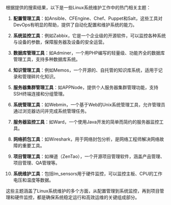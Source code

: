 根据提供的搜索结果，以下是一些Linux系统维护工作中的热门相关主题：

1. **配置管理工具**：如Ansible、CFEngine、Chef、Puppet和Salt，这些工具对DevOps有明显的帮助，提供了自动化配置和维护系统的能力。

2. **系统监控工具**：例如Zabbix，它是一个企业级的开源软件，可以监控各种系统与设备的参数，保障服务器及设备的安全运营。

3. **数据库管理工具**：如Adminer，一个用PHP编写的轻量级、功能齐全的数据库管理工具，支持多种数据库系统。

4. **知识管理工具**：例如Memos，一个开源的、自托管的知识库系统，适用于记录和管理碎片化知识。

5. **服务器集群管理工具**：如APPNode，提供个人服务器集群管理功能，支持SSH终端连接和分组管理。

6. **系统管理工具**：如Webmin，一个基于Web的Unix系统管理工具，允许管理员通过浏览器访问并完成系统管理任务。

7. **服务器监控工具**：如Ward，一个使用Java开发的简单而简约的服务器监控工具。

8. **网络抓包工具**：如Wireshark，用于网络封包分析，是网络工程师解决网络故障的重要工具。

9. **项目管理工具**：如禅道（ZenTao），一个开源项目管理软件，涵盖产品管理、项目管理、QA管理等。

10. **系统维护工具**：包括lm_sensors用于硬件监控，可以监控主板、CPU的工作电压和温度等数据。

这些主题涵盖了Linux系统维护的多个方面，从配置管理到系统监控，再到项目管理和硬件监控，都是确保系统稳定运行和高效运维的关键组成部分。

